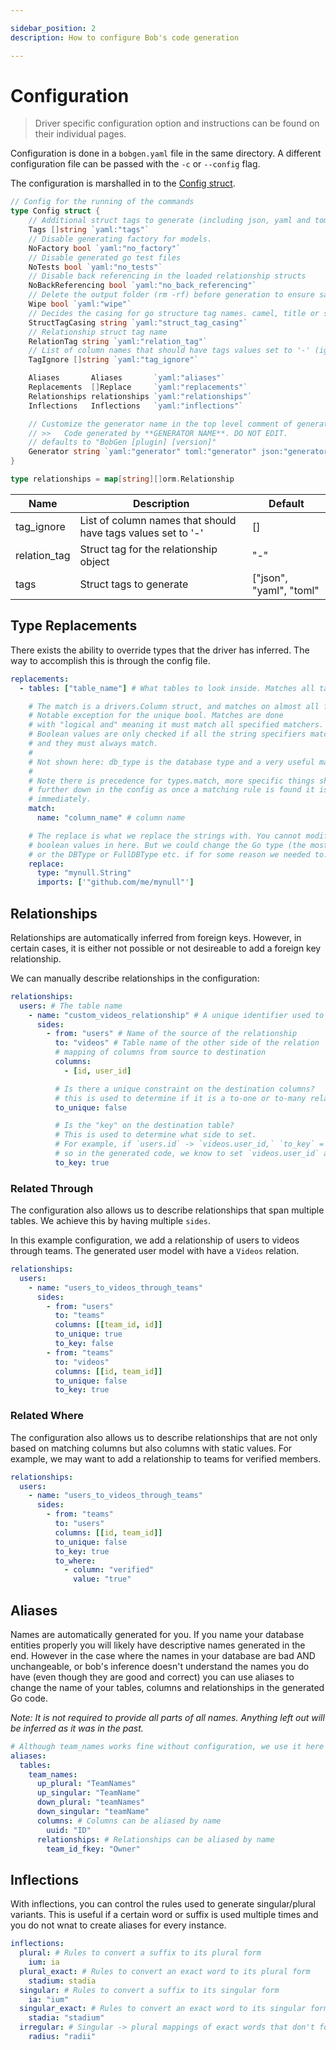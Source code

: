 ```yaml
---

sidebar_position: 2
description: How to configure Bob's code generation

---
```


# Configuration

> Driver specific configuration option and instructions can be found on their individual pages.

Configuration is done in a `bobgen.yaml` file in the same directory. A different configuration file can be passed with the `-c` or `--config` flag.

The configuration is marshalled in to the [Config struct](https://pkg.go.dev/github.com/stephenafamo/bob/gen#Config).

```go
// Config for the running of the commands
type Config struct {
	// Additional struct tags to generate (including json, yaml and toml)
	Tags []string `yaml:"tags"`
	// Disable generating factory for models.
	NoFactory bool `yaml:"no_factory"`
	// Disable generated go test files
	NoTests bool `yaml:"no_tests"`
	// Disable back referencing in the loaded relationship structs
	NoBackReferencing bool `yaml:"no_back_referencing"`
	// Delete the output folder (rm -rf) before generation to ensure sanity
	Wipe bool `yaml:"wipe"`
	// Decides the casing for go structure tag names. camel, title or snake (default snake)
	StructTagCasing string `yaml:"struct_tag_casing"`
	// Relationship struct tag name
	RelationTag string `yaml:"relation_tag"`
	// List of column names that should have tags values set to '-' (ignored during parsing)
	TagIgnore []string `yaml:"tag_ignore"`

	Aliases       Aliases       `yaml:"aliases"`
	Replacements  []Replace     `yaml:"replacements"`
	Relationships relationships `yaml:"relationships"`
	Inflections   Inflections   `yaml:"inflections"`

	// Customize the generator name in the top level comment of generated files
	// >>   Code generated by **GENERATOR NAME**. DO NOT EDIT.
	// defaults to "BobGen [plugin] [version]"
	Generator string `yaml:"generator" toml:"generator" json:"generator"`
}

type relationships = map[string][]orm.Relationship
```

| Name         | Description                                                  | Default                 |
|--------------|--------------------------------------------------------------|-------------------------|
| tag_ignore   | List of column names that should have tags values set to '-' | []                      |
| relation_tag | Struct tag for the relationship object                       | "-"                     |
| tags         | Struct tags to generate                                      | ["json", "yaml", "toml" |

## Type Replacements

There exists the ability to override types that the driver has inferred. The way to accomplish this is through the config file.

```yaml
replacements:
  - tables: ["table_name"] # What tables to look inside. Matches all tables if empty

    # The match is a drivers.Column struct, and matches on almost all fields.
    # Notable exception for the unique bool. Matches are done
    # with "logical and" meaning it must match all specified matchers.
    # Boolean values are only checked if all the string specifiers match first,
    # and they must always match.
    #
    # Not shown here: db_type is the database type and a very useful matcher
    #
    # Note there is precedence for types.match, more specific things should appear
    # further down in the config as once a matching rule is found it is executed
    # immediately.
    match:
      name: "column_name" # column name

    # The replace is what we replace the strings with. You cannot modify any
    # boolean values in here. But we could change the Go type (the most useful thing)
    # or the DBType or FullDBType etc. if for some reason we needed to.
    replace:
      type: "mynull.String"
      imports: ['"github.com/me/mynull"']
```

## Relationships

Relationships are automatically inferred from foreign keys. However, in certain cases, it is either not possible or not desireable to add a foreign key relationship.

We can manually describe relationships in the configuration:

```yaml
relationships:
  users: # The table name
    - name: "custom_videos_relationship" # A unique identifier used to configure aliases
      sides:
        - from: "users" # Name of the source of the relationship
          to: "videos" # Table name of the other side of the relation
          # mapping of columns from source to destination
          columns:
            - [id, user_id]

          # Is there a unique constraint on the destination columns?
          # this is used to determine if it is a to-one or to-many relationship
          to_unique: false

          # Is the "key" on the destination table?
          # This is used to determine what side to set.
          # For example, if `users.id` -> `videos.user_id,` `to_key` = true
          # so in the generated code, we know to set `videos.user_id` and not `users.id`
          to_key: true
```

### Related Through

The configuration also allows us to describe relationships that span multiple tables. We achieve this by having multiple `sides`.

In this example configuration, we add a relationship of users to videos through teams. The generated user model with have a `Videos` relation.

```yaml
relationships:
  users:
    - name: "users_to_videos_through_teams"
      sides:
        - from: "users"
          to: "teams"
          columns: [[team_id, id]]
          to_unique: true
          to_key: false
        - from: "teams"
          to: "videos"
          columns: [[id, team_id]]
          to_unique: false
          to_key: true
```

### Related Where

The configuration also allows us to describe relationships that are not only based on matching columns but also columns with static values. For example, we may want to add a relationship to teams for verified members.

```yaml
relationships:
  users:
    - name: "users_to_videos_through_teams"
      sides:
        - from: "teams"
          to: "users"
          columns: [[id, team_id]]
          to_unique: false
          to_key: true
          to_where:
            - column: "verified"
              value: "true"
```

## Aliases

Names are automatically generated for you. If you name your database entities properly you will likely have descriptive names generated in the end. However in the case where the names in your database are bad AND unchangeable, or bob's inference doesn't understand the names you do have (even though they are good and correct) you can use aliases to change the name of your tables, columns and relationships in the generated Go code.

*Note: It is not required to provide all parts of all names. Anything left out will be inferred as it was in the past.*

```yaml
# Although team_names works fine without configuration, we use it here for illustrative purposes
aliases:
  tables:
    team_names:
      up_plural: "TeamNames"
      up_singular: "TeamName"
      down_plural: "teamNames"
      down_singular: "teamName"
      columns: # Columns can be aliased by name
        uuid: "ID"
      relationships: # Relationships can be aliased by name
        team_id_fkey: "Owner"
```

## Inflections

With inflections, you can control the rules used to generate singular/plural variants. This is useful if a certain word or suffix is used multiple times and you do not wnat to create aliases for every instance.

```yaml
inflections:
  plural: # Rules to convert a suffix to its plural form
    ium: ia
  plural_exact: # Rules to convert an exact word to its plural form
    stadium: stadia
  singular: # Rules to convert a suffix to its singular form
    ia: "ium"
  singular_exact: # Rules to convert an exact word to its singular form
    stadia: "stadium"
  irregular: # Singular -> plural mappings of exact words that don't follow conventional rules
    radius: "radii"
```

